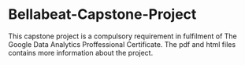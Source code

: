 # Bellabeat-Capstone-Project

This capstone project is a compulsory requirement in fulfilment of The Google Data Analytics Proffessional Certificate. The pdf and html files contains more information about the project. 
